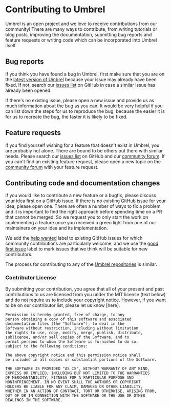 Contributing to Umbrel
======================

Umbrel is an open project and we love to receive contributions from our community! There are many ways to contribute, from writing tutorials or blog posts, improving the documentation, submitting bug reports and feature requests or writing code which can be incorporated into Umbrel itself.

Bug reports
-----------

If you think you have found a bug in Umbrel, first make sure that you are on the [latest version of Umbrel](https://github.com/getumbrel/umbrel/releases/latest) because your issue may already have been fixed. If not, search our [issues list](https://github.com/getumbrel/umbrel/issues) on GitHub in case a similar issue has already been opened.

If there's no existing issue, please open a new issue and provide us as much information about the bug as you can. It would be very helpful if you can list down the steps for us to reproduce the bug, because the easier it is for us to recreate the bug, the faster it is likely to be fixed.

Feature requests
----------------

If you find yourself wishing for a feature that doesn't exist in Umbrel, you are probably not alone. There are bound to be others out there with similar needs. Please search our [issues list](https://github.com/getumbrel/umbrel/issues) on GitHub and our [community forum](https://community.getumbrel.com). If you can't find an existing feature request, please open a new topic on the [community forum](https://community.getumbrel.com) with your feature request.

Contributing code and documentation changes
-------------------------------------------

If you would like to contribute a new feature or a bugfix, please discuss your idea first on a GitHub issue. If there is no existing GitHub issue for your idea, please open one. There are often a number of ways to fix a problem and it is important to find the right approach before spending time on a PR that cannot be merged. So we request you to only start the work on implementing a feature once you received a green light from one of our maintainers on your idea and its implementation.

We add the [help wanted](https://github.com/getumbrel/umbrel/labels/help%20wanted) label to existing GitHub issues for which community contributions are particularly welcome, and we use the [good first issue](https://github.com/getumbrel/umbrel/labels/good%20first%20issue) label to mark issues that we think will be suitable for new contributors.

The process for contributing to any of the [Umbrel repositories](https://github.com/getumbrel/) is similar.

### Contributor License

By submitting your contribution, you agree that all of your present and past contributions to us are licensed from you under the MIT license (text below) and do not require us to include your copyright notice. However, if you want to be on our contributor list, please let us know [here].

```
Permission is hereby granted, free of charge, to any 
person obtaining a copy of this software and associated 
documentation files (the "Software"), to deal in the 
Software without restriction, including without limitation 
the rights to use, copy, modify, merge, publish, distribute, 
sublicense, and/or sell copies of the Software, and to 
permit persons to whom the Software is furnished to do so, 
subject to the following conditions:

The above copyright notice and this permission notice shall
be included in all copies or substantial portions of the Software.

THE SOFTWARE IS PROVIDED "AS IS", WITHOUT WARRANTY OF ANY KIND, 
EXPRESS OR IMPLIED, INCLUDING BUT NOT LIMITED TO THE WARRANTIES 
OF MERCHANTABILITY, FITNESS FOR A PARTICULAR PURPOSE AND 
NONINFRINGEMENT. IN NO EVENT SHALL THE AUTHORS OR COPYRIGHT 
HOLDERS BE LIABLE FOR ANY CLAIM, DAMAGES OR OTHER LIABILITY, 
WHETHER IN AN ACTION OF CONTRACT, TORT OR OTHERWISE, ARISING FROM, 
OUT OF OR IN CONNECTION WITH THE SOFTWARE OR THE USE OR OTHER 
DEALINGS IN THE SOFTWARE.
```
